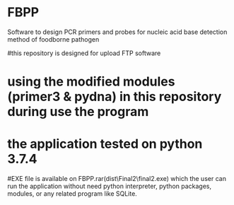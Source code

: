 # FBPP
Software to design PCR primers and probes for nucleic acid base detection method of foodborne pathogen


#this repository is designed for upload FTP software

# using the modified modules (primer3 & pydna) in this repository during use the program
# the application tested on python 3.7.4
#EXE file is available on FBPP.rar(dist\Final2\final2.exe) which the user can run the application without need python interpreter, python packages, modules, or any related program like SQLite.  
